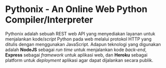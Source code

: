 # Pythonix - An Online Web Python Compiler/Interpreter

Pythonix adalah sebuah REST web API yang menyediakan layanan untuk menjalankan kode/_script_ Python pada web melalui protokol HTTP yang ditulis dengan menggunakan JavaScript. Adapun teknologi yang digunakan adalah **NodeJS** sebagai _run time_ untuk menjalankan kode _back-end_, **Express** sebagai _framework_ untuk aplikasi web, dan **Heroku** sebagai platform untuk _deployment_ aplikasi agar dapat dijalankan secara publik.

